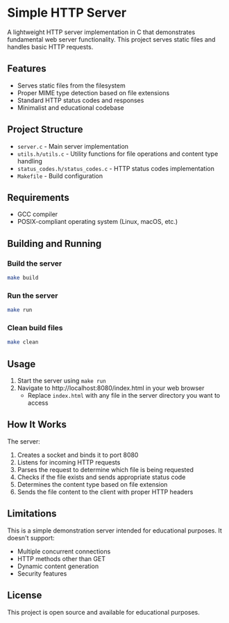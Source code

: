 # Simple HTTP Server

A lightweight HTTP server implementation in C that demonstrates fundamental web server functionality. This project serves static files and handles basic HTTP requests.

## Features

- Serves static files from the filesystem
- Proper MIME type detection based on file extensions
- Standard HTTP status codes and responses
- Minimalist and educational codebase

## Project Structure

- `server.c` - Main server implementation
- `utils.h/utils.c` - Utility functions for file operations and content type handling
- `status_codes.h/status_codes.c` - HTTP status codes implementation
- `Makefile` - Build configuration

## Requirements

- GCC compiler
- POSIX-compliant operating system (Linux, macOS, etc.)

## Building and Running

### Build the server

```bash
make build
```

### Run the server

```bash
make run
```

### Clean build files

```bash
make clean
```

## Usage

1. Start the server using `make run`
2. Navigate to http://localhost:8080/index.html in your web browser
   - Replace `index.html` with any file in the server directory you want to access

## How It Works

The server:
1. Creates a socket and binds it to port 8080
2. Listens for incoming HTTP requests
3. Parses the request to determine which file is being requested
4. Checks if the file exists and sends appropriate status code
5. Determines the content type based on file extension
6. Sends the file content to the client with proper HTTP headers

## Limitations

This is a simple demonstration server intended for educational purposes. It doesn't support:
- Multiple concurrent connections
- HTTP methods other than GET
- Dynamic content generation
- Security features

## License

This project is open source and available for educational purposes.